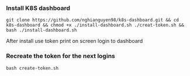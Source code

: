 <h3>Install K8S dashboard </h3>

```
git clone https://github.com/nghianguyen98/k8s-dashboard.git && cd k8s-dashboard && chmod +x ./install-dashboard.sh ./creat-token.sh && bash ./install-dashboard.sh
```
<p>After install use token print on screen login to dashboard</p>
<h3>Recreate the token for the next logins</h3>

```
bash create-token.sh
```